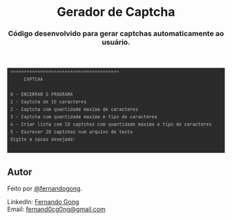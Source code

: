 <h1 align="center">Gerador de Captcha</h1>

<h3 align="center">Código desenvolvido para gerar captchas automaticamente ao usuário.</h3>
<br></br>
<div align="center">
    <img src="captcha.png" alt="grafico de previsao">
</div>

## Autor
Feito por [@fernandogong](https://github.com/fernandogong).

LinkedIn: [Fernando Gong](https://www.linkedin.com/in/fernando-gong/) <br>
Email: [fernand0cg0ng@gmail.com](mailto:fernand0cg0ng@gmail.com)

